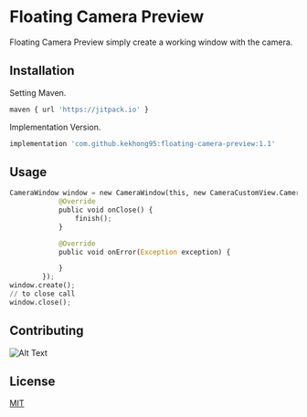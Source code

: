 # Floating Camera Preview

Floating Camera Preview simply create a working window with the camera.

## Installation

Setting Maven.

```bash
maven { url 'https://jitpack.io' }
```

Implementation Version.

```bash
implementation 'com.github.kekhong95:floating-camera-preview:1.1'
```

## Usage

```python
CameraWindow window = new CameraWindow(this, new CameraCustomView.CameraCustomViewListener() {
            @Override
            public void onClose() {
                finish();
            }

            @Override
            public void onError(Exception exception) {

            }
        });
window.create();
// to close call
window.close();
```

## Contributing
![Alt Text](https://github.com/kekhong95/floating-camera-preview/blob/main/ezgif.com-gif-maker.gif)

## License
[MIT](https://choosealicense.com/licenses/mit/)
